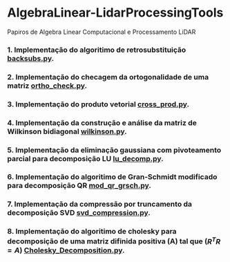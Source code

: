 # AlgebraLinear-LidarProcessingTools
Papiros de Algebra Linear Computacional e Processamento LiDAR

### 1. Implementação do algoritimo de retrosubstituição [backsubs.py](https://github.com/HumbertoDiego/AlgebraLinear-LidarProcessingTools/blob/main/backsubs.py).
### 2. Implementação do checagem da ortogonalidade de uma matriz [ortho_check.py](https://github.com/HumbertoDiegoAlgebraLinear-LidarProcessingTools/blob/main/ortho_check.py).
### 3. Implementação do produto vetorial [cross_prod.py](https://github.com/HumbertoDiego/AlgebraLinear-LidarProcessingTools/blob/main/cross_prod.py).
### 4. Implementação da construção e análise da matriz de Wilkinson bidiagonal [wilkinson.py](https://github.com/HumbertoDiego/AlgebraLinear-LidarProcessingTools/blob/main/wilkinson.py).
### 5. Implementação da eliminação gaussiana com pivoteamento parcial para decomposição LU [lu_decomp.py](https://github.com/HumbertoDiego/AlgebraLinear-LidarProcessingTools/blob/main/lu_decomp.py).
### 6. Implementação do algoritimo de Gran-Schmidt modificado para decomposição QR [mod_qr_grsch.py](https://github.com/HumbertoDiego/AlgebraLinear-LidarProcessingTools/blob/main/mod_qr_grsch.py).
### 7. Implementação da compressão por truncamento da decomposição SVD [svd_compression.py](https://github.com/HumbertoDiego/AlgebraLinear-LidarProcessingTools/blob/main/svd_compression.py).
### 8. Implementação do algoritimo de cholesky para decomposição de uma matriz difinida positiva (A) tal que ($R^T R = A$) [Cholesky_Decomposition.py](https://github.com/HumbertoDiego/AlgebraLinear-LidarProcessingTools/blob/main/Cholesky_Decomposition.py).

